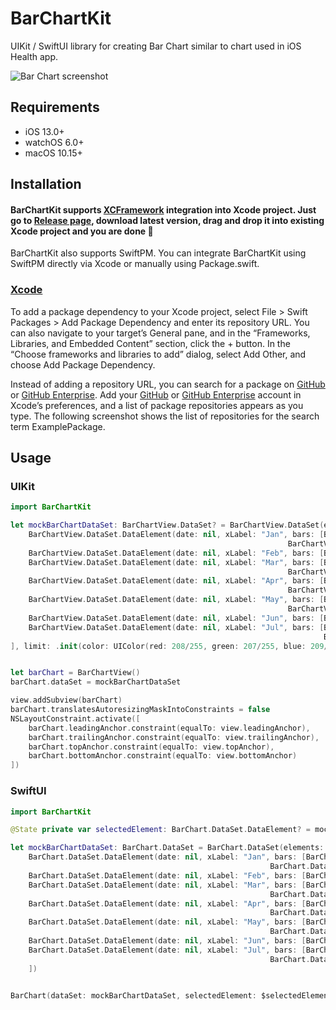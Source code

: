 # BarChartKit

UIKit / SwiftUI library for creating Bar Chart similar to chart used in iOS Health app.

![Bar Chart screenshot](Resources/Screenshots/BarChart_1.jpg)

## Requirements
- iOS 13.0+ 
- watchOS 6.0+
- macOS 10.15+

## Installation

#### BarChartKit supports [XCFramework](https://developer.apple.com/videos/play/wwdc2019/416/) integration into Xcode project. Just go to [Release page](https://github.com/marekpridal/BarChart/releases), download latest version, drag and drop it into existing Xcode project and you are done 🎉

BarChartKit also supports SwiftPM. You can integrate BarChartKit using SwiftPM directly via Xcode or manually using Package.swift.

### [Xcode](https://developer.apple.com/documentation/xcode/adding_package_dependencies_to_your_app)

To add a package dependency to your Xcode project, select File > Swift Packages > Add Package Dependency and enter its repository URL. You can also navigate to your target’s General pane, and in the “Frameworks, Libraries, and Embedded Content” section, click the + button. In the “Choose frameworks and libraries to add” dialog, select Add Other, and choose Add Package Dependency.

Instead of adding a repository URL, you can search for a package on [GitHub](https://github.com/) or [GitHub Enterprise](https://github.com/enterprise). Add your [GitHub](https://github.com/) or [GitHub Enterprise](https://github.com/enterprise) account in Xcode’s preferences, and a list of package repositories appears as you type. The following screenshot shows the list of repositories for the search term ExamplePackage.

## Usage

### UIKit
```swift
import BarChartKit

let mockBarChartDataSet: BarChartView.DataSet? = BarChartView.DataSet(elements: [
    BarChartView.DataSet.DataElement(date: nil, xLabel: "Jan", bars: [BarChartView.DataSet.DataElement.Bar(value: 20000, color: UIColor(red: 208/255, green: 207/255, blue: 209/255, alpha: 1.0), selectionColor: UIColor(red: 214/255, green: 40/255, blue: 57/255, alpha: 1.0)),
                                                              BarChartView.DataSet.DataElement.Bar(value: 15000, color: UIColor(red: 208/255, green: 207/255, blue: 209/255, alpha: 1.0), selectionColor: UIColor(red: 214/255, green: 40/255, blue: 57/255, alpha: 1.0))]),
    BarChartView.DataSet.DataElement(date: nil, xLabel: "Feb", bars: [BarChartView.DataSet.DataElement.Bar(value: 0, color: UIColor(red: 208/255, green: 207/255, blue: 209/255, alpha: 1.0), selectionColor: UIColor(red: 214/255, green: 40/255, blue: 57/255, alpha: 1.0))]),
    BarChartView.DataSet.DataElement(date: nil, xLabel: "Mar", bars: [BarChartView.DataSet.DataElement.Bar(value: 10000, color: UIColor(red: 208/255, green: 207/255, blue: 209/255, alpha: 1.0), selectionColor: UIColor(red: 214/255, green: 40/255, blue: 57/255, alpha: 1.0)),
                                                              BarChartView.DataSet.DataElement.Bar(value: 5000, color: UIColor(red: 208/255, green: 207/255, blue: 209/255, alpha: 1.0), selectionColor: UIColor(red: 214/255, green: 40/255, blue: 57/255, alpha: 1.0))]),
    BarChartView.DataSet.DataElement(date: nil, xLabel: "Apr", bars: [BarChartView.DataSet.DataElement.Bar(value: 20000, color: UIColor(red: 208/255, green: 207/255, blue: 209/255, alpha: 1.0), selectionColor: UIColor(red: 214/255, green: 40/255, blue: 57/255, alpha: 1.0)),
                                                              BarChartView.DataSet.DataElement.Bar(value: 15000, color: UIColor(red: 208/255, green: 207/255, blue: 209/255, alpha: 1.0), selectionColor: UIColor(red: 214/255, green: 40/255, blue: 57/255, alpha: 1.0))]),
    BarChartView.DataSet.DataElement(date: nil, xLabel: "May", bars: [BarChartView.DataSet.DataElement.Bar(value: 32010, color: UIColor(red: 208/255, green: 207/255, blue: 209/255, alpha: 1.0), selectionColor: UIColor(red: 214/255, green: 40/255, blue: 57/255, alpha: 1.0)),
                                                              BarChartView.DataSet.DataElement.Bar(value: 15000, color: UIColor(red: 208/255, green: 207/255, blue: 209/255, alpha: 1.0), selectionColor: UIColor(red: 214/255, green: 40/255, blue: 57/255, alpha: 1.0))]),
    BarChartView.DataSet.DataElement(date: nil, xLabel: "Jun", bars: [BarChartView.DataSet.DataElement.Bar(value: 20000, color: UIColor(red: 208/255, green: 207/255, blue: 209/255, alpha: 1.0), selectionColor: UIColor(red: 214/255, green: 40/255, blue: 57/255, alpha: 1.0))]),
    BarChartView.DataSet.DataElement(date: nil, xLabel: "Jul", bars: [BarChartView.DataSet.DataElement.Bar(value: 20000, color: UIColor(red: 208/255, green: 207/255, blue: 209/255, alpha: 1.0), selectionColor: UIColor.systemGreen),
                                                                      BarChartView.DataSet.DataElement.Bar(value: 10000, color: UIColor(red: 208/255, green: 207/255, blue: 209/255, alpha: 1.0), selectionColor: UIColor.systemBlue)])
], limit: .init(color: UIColor(red: 208/255, green: 207/255, blue: 209/255, alpha: 1.0), label: "YOUR LIMIT", value: 15_010))


let barChart = BarChartView()
barChart.dataSet = mockBarChartDataSet

view.addSubview(barChart)
barChart.translatesAutoresizingMaskIntoConstraints = false
NSLayoutConstraint.activate([
    barChart.leadingAnchor.constraint(equalTo: view.leadingAnchor),
    barChart.trailingAnchor.constraint(equalTo: view.trailingAnchor),
    barChart.topAnchor.constraint(equalTo: view.topAnchor),
    barChart.bottomAnchor.constraint(equalTo: view.bottomAnchor)
])
```

### SwiftUI
```swift
import BarChartKit

@State private var selectedElement: BarChart.DataSet.DataElement? = mockBarChartDataSet.elements.first

let mockBarChartDataSet: BarChart.DataSet = BarChart.DataSet(elements: [
    BarChart.DataSet.DataElement(date: nil, xLabel: "Jan", bars: [BarChart.DataSet.DataElement.Bar(value: 20000, color: Color.green, selectionColor: Color.yellow),
                                                          BarChart.DataSet.DataElement.Bar(value: 15000, color: Color.blue, selectionColor: Color.yellow)]),
    BarChart.DataSet.DataElement(date: nil, xLabel: "Feb", bars: [BarChart.DataSet.DataElement.Bar(value: 0, color: Color.green)]),
    BarChart.DataSet.DataElement(date: nil, xLabel: "Mar", bars: [BarChart.DataSet.DataElement.Bar(value: 10000, color: Color.green),
                                                          BarChart.DataSet.DataElement.Bar(value: 5000, color: Color.red)]),
    BarChart.DataSet.DataElement(date: nil, xLabel: "Apr", bars: [BarChart.DataSet.DataElement.Bar(value: 20000, color: Color.green),
                                                          BarChart.DataSet.DataElement.Bar(value: 15000, color: Color.blue)]),
    BarChart.DataSet.DataElement(date: nil, xLabel: "May", bars: [BarChart.DataSet.DataElement.Bar(value: 42000, color: Color.green, selectionColor: Color.red),
                                                          BarChart.DataSet.DataElement.Bar(value: 15000, color: Color.blue, selectionColor: Color.yellow)]),
    BarChart.DataSet.DataElement(date: nil, xLabel: "Jun", bars: [BarChart.DataSet.DataElement.Bar(value: 20000, color: Color.green, selectionColor: Color.yellow)]),
    BarChart.DataSet.DataElement(date: nil, xLabel: "Jul", bars: [BarChart.DataSet.DataElement.Bar(value: 20000, color: Color.green, selectionColor: Color.yellow),
                                                          BarChart.DataSet.DataElement.Bar(value: 0.5555, color: Color.blue, selectionColor: Color.red)])
    ])


BarChart(dataSet: mockBarChartDataSet, selectedElement: $selectedElement)
```
